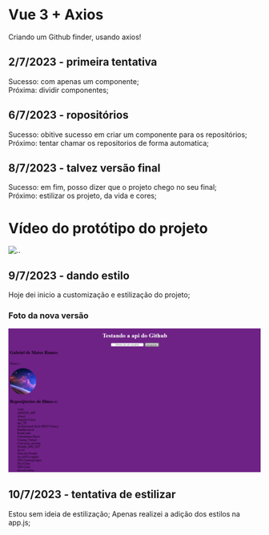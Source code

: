 # Vue 3 + Axios
Criando um Github finder, usando axios!

## 2/7/2023 - primeira tentativa
Sucesso: com apenas um componente; <br/>
Próxima: dividir componentes;

## 6/7/2023 - ropositórios
Sucesso: obitive sucesso em criar um componente para os repositórios; <br/>
Próximo: tentar chamar os repositorios de forma automatica;

## 8/7/2023 - talvez versão final
Sucesso: em fim, posso dizer que o projeto chego no seu final; <br/>
Próximo: estilizar os projeto, da vida e cores;

# Vídeo do protótipo do projeto 
![..](./src/assets/protótipo.gif)

## 9/7/2023 - dando estilo
Hoje dei inicio a customização e estilização do projeto;

### Foto da nova versão
![..](./src/assets/estilizando.png)

## 10/7/2023 - tentativa de estilizar
Estou sem ideia de estilização;
Apenas realizei a adição dos estilos na app.js;